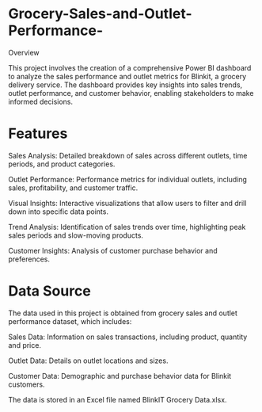 # Grocery-Sales-and-Outlet-Performance-
Overview

This project involves the creation of a comprehensive Power BI dashboard to analyze the sales performance and outlet metrics for Blinkit, a grocery delivery service. The dashboard provides key insights into sales trends, outlet performance, and customer behavior, enabling stakeholders to make informed decisions.

# Features

Sales Analysis: Detailed breakdown of sales across different outlets, time periods, and product categories.

Outlet Performance: Performance metrics for individual outlets, including sales, profitability, and customer traffic.

Visual Insights: Interactive visualizations that allow users to filter and drill down into specific data points.

Trend Analysis: Identification of sales trends over time, highlighting peak sales periods and slow-moving products.

Customer Insights: Analysis of customer purchase behavior and preferences.

# Data Source
The data used in this project is obtained from grocery sales and outlet performance dataset, which includes:

Sales Data: Information on sales transactions, including product, quantity and price.

Outlet Data: Details on outlet locations and sizes.

Customer Data: Demographic and purchase behavior data for Blinkit customers.

The data is stored in an Excel file named BlinkIT Grocery Data.xlsx.

